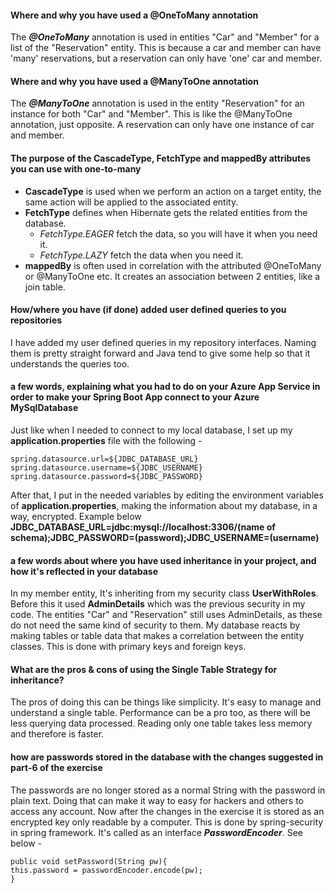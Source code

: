 #### Where and why you have used a @OneToMany annotation
The ***@OneToMany*** annotation is used in entities "Car" and "Member" for a list of the "Reservation" entity.
This is because a car and member can have 'many' reservations, but a reservation can only have 'one' car and member.

#### Where and why you have used a @ManyToOne annotation
The ***@ManyToOne*** annotation is used in the entity "Reservation" for an instance for both "Car" and "Member".
This is like the @ManyToOne annotation, just opposite. A reservation can only have one instance of car and member.

#### The purpose of the CascadeType, FetchType and mappedBy attributes you can use with one-to-many
- **CascadeType** is used when we perform an action on a target entity, the same action will be applied to the associated entity.
- **FetchType** defines when Hibernate gets the related entities from the database.
  - *FetchType.EAGER* fetch the data, so you will have it when you need it.
  - *FetchType.LAZY* fetch the data when you need it.
- **mappedBy** is often used in correlation with the attributed @OneToMany or @ManyToOne etc. It creates an association between 2 entities, like a join table.

#### How/where you have (if done) added user defined queries to you repositories
I have added my user defined queries in my repository interfaces. 
Naming them is pretty straight forward and Java tend to give some help so that it understands the queries too.

#### a few words, explaining what you had to do on your Azure App Service in order to make your Spring Boot App connect to your Azure MySqlDatabase
Just like when I needed to connect to my local database, I set up my **application.properties** file with the following -

    spring.datasource.url=${JDBC_DATABASE_URL}
    spring.datasource.username=${JDBC_USERNAME}
    spring.datasource.password=${JDBC_PASSWORD}

After that, I put in the needed variables by editing the environment variables of **application.properties**,
making the information about my database, in a way, encrypted. Example below
****JDBC_DATABASE_URL=jdbc:mysql://localhost:3306/(name of schema);JDBC_PASSWORD=(password);JDBC_USERNAME=(username)****

#### a few words about where you have used inheritance in your project, and how it's reflected in your database
In my member entity, It's inheriting from my security class **UserWithRoles**. Before this it used **AdminDetails**
which was the previous security in my code. The entities "Car" and "Reservation" still uses AdminDetails,
as these do not need the same kind of security to them. My database reacts by making tables or table data that makes a 
correlation between the entity classes. This is done with primary keys and foreign keys.

#### What are the pros & cons of using the Single Table Strategy for inheritance?
The pros of doing this can be things like simplicity. It's easy to manage and understand a single table.
Performance can be a pro too, as there will be less querying data processed. Reading only one table takes less memory and therefore is faster.

#### how are passwords stored in the database with the changes suggested in part-6 of the exercise
The passwords are no longer stored as a normal String with the password in plain text.
Doing that can make it way to easy for hackers and others to access any account.
Now after the changes in the exercise it is stored as an encrypted key only readable by a computer.
This is done by spring-security in spring framework. It's called as an interface ***PasswordEncoder***. See below -

    public void setPassword(String pw){
    this.password = passwordEncoder.encode(pw);
    }
